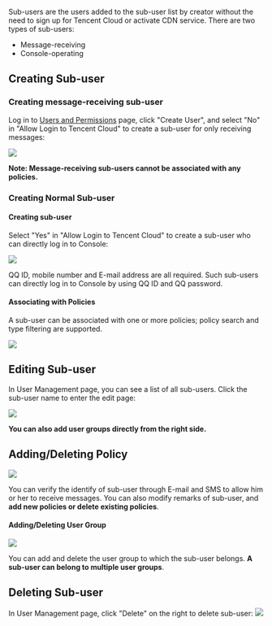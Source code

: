 Sub-users are the users added to the sub-user list by creator without the need to sign up for Tencent Cloud or activate CDN service. There are two types of sub-users:

+ Message-receiving
+ Console-operating

## Creating Sub-user

### Creating message-receiving sub-user

Log in to [Users and Permissions](https://console.qcloud.com/cam) page, click "Create User", and select "No" in "Allow Login to Tencent Cloud" to create a sub-user for only receiving messages:

![](https://mccdn.qcloud.com/static/img/0a2260b6f30636868aa8d2ac169f39cd/image.jpg)

**Note: Message-receiving sub-users cannot be associated with any policies.**

### Creating Normal Sub-user

#### Creating sub-user
Select "Yes" in "Allow Login to Tencent Cloud" to create a sub-user who can directly log in to Console:

![](https://mccdn.qcloud.com/static/img/355c4994e8f53e1d2ff5fe73a86b65e4/image.jpg)

QQ ID, mobile number and E-mail address are all required. Such sub-users can directly log in to Console by using QQ ID and QQ password.

#### Associating with Policies
A sub-user can be associated with one or more policies; policy search and type filtering are supported.

![](https://mccdn.cloud.tencent.com/static/img/8bb64603dcb7e4db2e45d6d229311c43/image.jpg)


## Editing Sub-user

In User Management page, you can see a list of all sub-users. Click the sub-user name to enter the edit page:

![](https://mccdn.qcloud.com/static/img/c8b20b355b563490988ca5e96b5f4519/image.jpg)

**You can also add user groups directly from the right side.**

## Adding/Deleting Policy

![](https://mccdn.qcloud.com/static/img/38225fa71e5086f8e292cc114f8b5250/image.jpg)

You can verify the identify of sub-user through E-mail and SMS to allow him or her to receive messages. You can also modify remarks of sub-user, and **add new policies or delete existing policies**.

#### Adding/Deleting User Group

![](https://mccdn.qcloud.com/static/img/c47e395772244ef56953e5b4fa5d4ba8/image.jpg)

You can add and delete the user group to which the sub-user belongs. **A sub-user can belong to multiple user groups**.

## Deleting Sub-user

In User Management page, click "Delete" on the right to delete sub-user:
![](https://mccdn.qcloud.com/static/img/cae5604578091dcf640713d1469bf0cc/image.jpg)